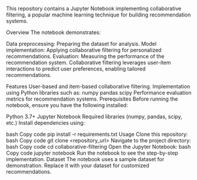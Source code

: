 This repository contains a Jupyter Notebook implementing collaborative filtering, a popular machine learning technique for building recommendation systems.

Overview
The notebook demonstrates:

Data preprocessing: Preparing the dataset for analysis.
Model implementation: Applying collaborative filtering for personalized recommendations.
Evaluation: Measuring the performance of the recommendation system.
Collaborative filtering leverages user-item interactions to predict user preferences, enabling tailored recommendations.

Features
User-based and item-based collaborative filtering.
Implementation using Python libraries such as:
numpy
pandas
scipy
Performance evaluation metrics for recommendation systems.
Prerequisites
Before running the notebook, ensure you have the following installed:

Python 3.7+
Jupyter Notebook
Required libraries (numpy, pandas, scipy, etc.)
Install dependencies using:

bash
Copy code
pip install -r requirements.txt
Usage
Clone this repository:
bash
Copy code
git clone <repository_url>
Navigate to the project directory:
bash
Copy code
cd collaborative-filtering
Open the Jupyter Notebook:
bash
Copy code
jupyter notebook
Run the notebook to see the step-by-step implementation.
Dataset
The notebook uses a sample dataset for demonstration. Replace it with your dataset for customized recommendations.
